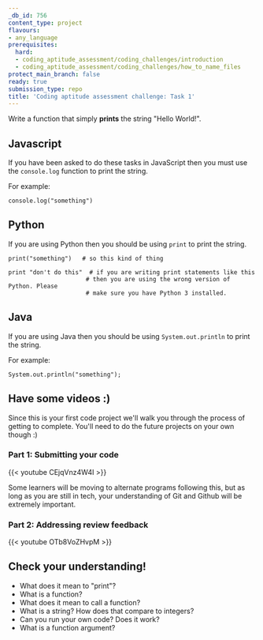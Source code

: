 ```yaml
---
_db_id: 756
content_type: project
flavours:
- any_language
prerequisites:
  hard:
  - coding_aptitude_assessment/coding_challenges/introduction
  - coding_aptitude_assessment/coding_challenges/how_to_name_files
protect_main_branch: false
ready: true
submission_type: repo
title: 'Coding aptitude assessment challenge: Task 1'
---
```


Write a function that simply **prints** the string "Hello World!".

## Javascript

If you have been asked to do these tasks in JavaScript then you must use the `console.log` function to print the string.

For example:

```
console.log("something")
```

## Python

If you are using Python then you should be using `print` to print the string.

```
print("something")   # so this kind of thing

print "don't do this"  # if you are writing print statements like this
                      # then you are using the wrong version of Python. Please
                      # make sure you have Python 3 installed.
```


## Java 

If you are using Java then you should be using `System.out.println` to print the string.

For example:

```
System.out.println("something");
```

## Have some videos :)

Since this is your first code project we'll walk you through the process of getting to complete.  You'll need to do the future projects on your own though :)

### Part 1: Submitting your code

{{< youtube  CEjqVnz4W4I >}}

Some learners will be moving to alternate programs following this, but as long as you are still in tech, your understanding of Git and Github will be extremely important.

### Part 2: Addressing review feedback

{{< youtube OTb8VoZHvpM >}}

## Check your understanding! 

- What does it mean to "print"?
- What is a function? 
- What does it mean to call a function?
- What is a string? How does that compare to integers?
- Can you run your own code? Does it work?
- What is a function argument?
